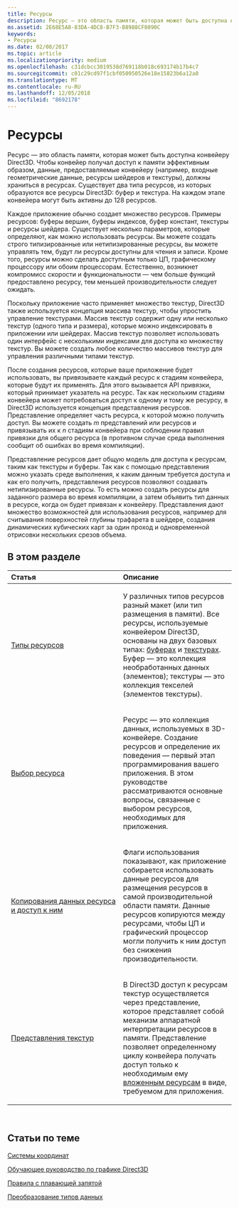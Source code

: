 ```yaml
---
title: Ресурсы
description: Ресурс — это область памяти, которая может быть доступна конвейеру Direct3D.
ms.assetid: 2E68E5A8-83DA-4DC8-B7F3-B8988CF8090C
keywords:
- Ресурсы
ms.date: 02/08/2017
ms.topic: article
ms.localizationpriority: medium
ms.openlocfilehash: c31dcbcc3019538d769118b018c693174b17b4c7
ms.sourcegitcommit: c01c29cd97f1cbf050950526e18e15823b6a12a0
ms.translationtype: MT
ms.contentlocale: ru-RU
ms.lasthandoff: 12/05/2018
ms.locfileid: "8692178"
---
```

# <a name="resources"></a>Ресурсы


Ресурс — это область памяти, которая может быть доступна конвейеру Direct3D. Чтобы конвейер получал доступ к памяти эффективным образом, данные, предоставляемые конвейеру (например, входные геометрические данные, ресурсы шейдеров и текстуры), должны храниться в ресурсах. Существует два типа ресурсов, из которых образуются все ресурсы Direct3D: буфер и текстура. На каждом этапе конвейера могут быть активны до 128 ресурсов.

Каждое приложение обычно создает множество ресурсов. Примеры ресурсов: буферы вершин, буферы индексов, буфер констант, текстуры и ресурсы шейдера. Существует несколько параметров, которые определяют, как можно использовать ресурсы. Вы можете создать строго типизированные или нетипизированные ресурсы, вы можете управлять тем, будут ли ресурсы доступны для чтения и записи. Кроме того, ресурсы можно сделать доступным только ЦП, графическому процессору или обоим процессорам. Естественно, возникнет компромисс скорости и функциональности — чем больше функций предоставлено ресурсу, тем меньшей производительности следует ожидать.

Поскольку приложение часто применяет множество текстур, Direct3D также используется концепция массива текстур, чтобы упростить управление текстурами. Массив текстур содержит одну или несколько текстур (одного типа и размера), которые можно индексировать в приложении или шейдерах. Массив текстур позволяет использовать один интерфейс с несколькими индексами для доступа ко множеству текстур. Вы можете создать любое количество массивов текстур для управления различными типами текстур.

После создания ресурсов, которые ваше приложение будет использовать, вы привязываете каждый ресурс к стадиям конвейера, которые будут их применять. Для этого вызывается API привязки, который принимает указатель на ресурс. Так как нескольким стадиям конвейера может потребоваться доступ к одному и тому же ресурсу, в Direct3D используется концепция представления ресурсов. Представление определяет часть ресурса, к которой можно получить доступ. Вы можете создать *m* представлений или ресурсов и привязывать их к *n* стадиям конвейера при соблюдении правил привязки для общего ресурса (в противном случае среда выполнения сообщит об ошибках во время компиляции).

Представление ресурсов дает общую модель для доступа к ресурсам, таким как текстуры и буферы. Так как с помощью представления можно указать среде выполнения, к каким данным требуется доступа и как его получить, представления ресурсов позволяют создавать нетипизированные ресурсы. То есть можно создать ресурсы для заданного размера во время компиляции, а затем объявить тип данных в ресурсе, когда он будет привязан к конвейеру. Представления дают множество возможностей для использования ресурсов, например для считывания поверхностей глубины трафарета в шейдере, создания динамических кубических карт за один проход и одновременной отрисовки нескольких срезов объема.

## <a name="span-idin-this-sectionspanin-this-section"></a><span id="in-this-section"></span>В этом разделе


<table>
<colgroup>
<col width="50%" />
<col width="50%" />
</colgroup>
<thead>
<tr class="header">
<th align="left">Статья</th>
<th align="left">Описание</th>
</tr>
</thead>
<tbody>
<tr class="odd">
<td align="left"><p><a href="resource-types.md">Типы ресурсов</a></p></td>
<td align="left"><p>У различных типов ресурсов разный макет (или тип размещения в памяти). Все ресурсы, используемые конвейером Direct3D, основаны на двух базовых типах: <a href="resource-types.md#buffer-resources">буферах</a> и <a href="resource-types.md#texture-resources">текстурах</a>. Буфер — это коллекция необработанных данных (элементов); текстуры — это коллекция текселей (элементов текстуры).</p></td>
</tr>
<tr class="even">
<td align="left"><p><a href="choosing-a-resource.md">Выбор ресурса</a></p></td>
<td align="left"><p>Ресурс — это коллекция данных, используемых в 3D-конвейере. Создание ресурсов и определение их поведения — первый этап программирования вашего приложения. В этом руководстве рассматриваются основные вопросы, связанные с выбором ресурсов, необходимых для приложения.</p></td>
</tr>
<tr class="odd">
<td align="left"><p><a href="copying-and-accessing-resource-data.md">Копирования данных ресурса и доступ к ним</a></p></td>
<td align="left"><p>Флаги использования показывают, как приложение собирается использовать данные ресурсов для размещения ресурсов в самой производительной области памяти. Данные ресурсов копируются между ресурсами, чтобы ЦП и графический процессор могли получить к ним доступ без снижения производительности.</p></td>
</tr>
<tr class="even">
<td align="left"><p><a href="texture-views.md">Представления текстур</a></p></td>
<td align="left"><p>В Direct3D доступ к ресурсам текстур осуществляется через представление, которое представляет собой механизм аппаратной интерпретации ресурсов в памяти. Представление позволяет определенному циклу конвейера получать доступ только к необходимым ему <a href="resource-types.md">вложенным ресурсам</a> в виде, требуемом для приложения.</p></td>
</tr>
</tbody>
</table>

 

## <a name="span-idrelated-topicsspanrelated-topics"></a><span id="related-topics"></span>Статьи по теме


[Системы координат](coordinate-systems.md)

[Обучающее руководство по графике Direct3D](index.md)

[Правила с плавающей запятой](floating-point-rules.md)

[Преобразование типов данных](data-type-conversion.md)
